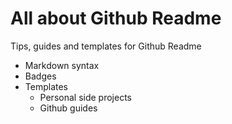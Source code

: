 # All about Github Readme
Tips, guides and templates for Github Readme

- Markdown syntax
- Badges
- Templates
  - Personal side projects
  - Github guides
